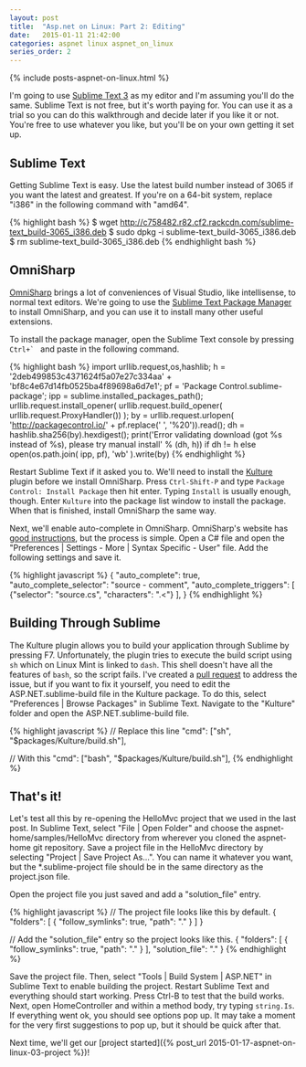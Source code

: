 ```yaml
---
layout: post
title:  "Asp.net on Linux: Part 2: Editing"
date:   2015-01-11 21:42:00
categories: aspnet linux aspnet_on_linux
series_order: 2
---
```

{% include posts-aspnet-on-linux.html %}

I'm going to use [Sublime Text 3](http://www.sublimetext.com/3) as my editor and I'm assuming you'll do the same.  Sublime Text is not free, but it's worth paying for.  You can use it as a trial so you can do this walkthrough and decide later if you like it or not.  You're free to use whatever you like, but you'll be on your own getting it set up.

Sublime Text
------------

Getting Sublime Text is easy.  Use the latest build number instead of 3065 if you want the latest and greatest.  If you're on a 64-bit system, replace "i386" in the following command with "amd64".

{% highlight bash %}
$ wget http://c758482.r82.cf2.rackcdn.com/sublime-text_build-3065_i386.deb
$ sudo dpkg -i sublime-text_build-3065_i386.deb
$ rm sublime-text_build-3065_i386.deb
{% endhighlight bash %}

OmniSharp
---------

[OmniSharp](http://www.omnisharp.net/) brings a lot of conveniences of Visual Studio, like intellisense, to normal text editors.  We're going to use the [Sublime Text Package Manager](https://packagecontrol.io/) to install OmniSharp, and you can use it to install many other useful extensions.

To install the package manager, open the Sublime Text console by pressing ``Ctrl+` `` and paste in the following command.

{% highlight bash %}
import urllib.request,os,hashlib; h = '2deb499853c4371624f5a07e27c334aa' + 'bf8c4e67d14fb0525ba4f89698a6d7e1'; pf = 'Package Control.sublime-package'; ipp = sublime.installed_packages_path(); urllib.request.install_opener( urllib.request.build_opener( urllib.request.ProxyHandler()) ); by = urllib.request.urlopen( 'http://packagecontrol.io/' + pf.replace(' ', '%20')).read(); dh = hashlib.sha256(by).hexdigest(); print('Error validating download (got %s instead of %s), please try manual install' % (dh, h)) if dh != h else open(os.path.join( ipp, pf), 'wb' ).write(by)
{% endhighlight %}

Restart Sublime Text if it asked you to.  We'll need to install the [Kulture](https://packagecontrol.io/packages/Kulture) plugin before we install OmniSharp.  Press `Ctrl-Shift-P` and type `Package Control: Install Package` then hit enter.  Typing `Install` is usually enough, though.  Enter `Kulture` into the package list window to install the package.  When that is finished, install OmniSharp the same way.

Next, we'll enable auto-complete in OmniSharp.  OmniSharp's website has [good instructions](https://github.com/OmniSharp/omnisharp-sublime#c-language-specific-settings), but the process is simple.  Open a C# file and open the "Preferences \| Settings - More \| Syntax Specific - User" file.  Add the following settings and save it.

{% highlight javascript %}
{
    "auto_complete": true,
    "auto_complete_selector": "source - comment",
    "auto_complete_triggers": [ {"selector": "source.cs", "characters": ".<"} ],
 }
{% endhighlight %}

Building Through Sublime
------------------------

The Kulture plugin allows you to build your application through Sublime by pressing F7.  Unfortunately, the plugin tries to execute the build script using `sh` which on Linux Mint is linked to `dash`.  This shell doesn't have all the features of `bash`, so the script fails.  I've created a [pull request](https://github.com/OmniSharp/Kulture/pull/20) to address the issue, but if you want to fix it yourself, you need to edit the ASP.NET.sublime-build file in the Kulture package.  To do this, select "Preferences \| Browse Packages" in Sublime Text.  Navigate to the "Kulture" folder and open the ASP.NET.sublime-build file.

{% highlight javascript %}
// Replace this line
"cmd": ["sh", "$packages/Kulture/build.sh"],

// With this
"cmd": ["bash", "$packages/Kulture/build.sh"],
{% endhighlight %}

That's it!
----------

Let's test all this by re-opening the HelloMvc project that we used in the last post.  In Sublime Text, select "File \| Open Folder" and choose the aspnet-home/samples/HelloMvc directory from wherever you cloned the aspnet-home git repository.  Save a project file in the HelloMvc directory by selecting "Project \| Save Project As...".  You can name it whatever you want, but the *.sublime-project file should be in the same directory as the project.json file.

Open the project file you just saved and add a "solution_file" entry.

{% highlight javascript %}
// The project file looks like this by default.
{
  "folders":
  [
    {
      "follow_symlinks": true,
      "path": "."
    }
  ]
}

// Add the "solution_file" entry so the project looks like this.
{
  "folders":
  [
    {
      "follow_symlinks": true,
      "path": "."
    }
  ],
  "solution_file": "."
}
{% endhighlight %}

Save the project file.  Then, select "Tools \| Build System \| ASP.NET" in Sublime Text to enable building the project.  Restart Sublime Text and everything should start working.  Press Ctrl-B to test that the build works.  Next, open HomeController and within a method body, try typing `string.Is`.  If everything went ok, you should see options pop up.  It may take a moment for the very first suggestions to pop up, but it should be quick after that.

Next time, we'll get our [project started]({% post_url 2015-01-17-aspnet-on-linux-03-project %})!

